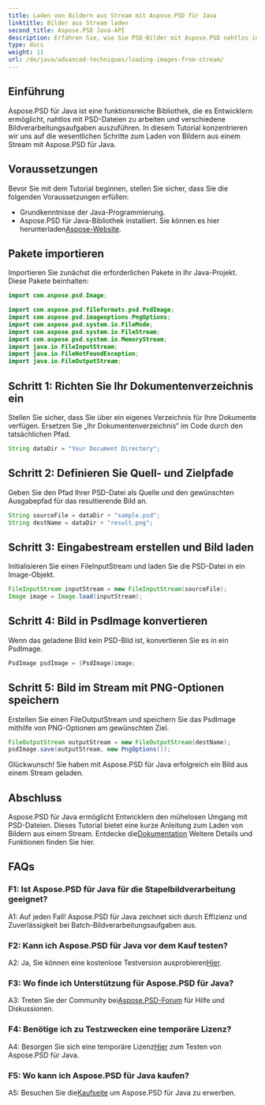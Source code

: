 ```yaml
---
title: Laden von Bildern aus Stream mit Aspose.PSD für Java
linktitle: Bilder aus Stream laden
second_title: Aspose.PSD Java-API
description: Erfahren Sie, wie Sie PSD-Bilder mit Aspose.PSD nahtlos in Java laden. Befolgen Sie unsere Schritt-für-Schritt-Anleitung für eine effiziente Bildverarbeitung.
type: docs
weight: 11
url: /de/java/advanced-techniques/loading-images-from-stream/
---
```

## Einführung

Aspose.PSD für Java ist eine funktionsreiche Bibliothek, die es Entwicklern ermöglicht, nahtlos mit PSD-Dateien zu arbeiten und verschiedene Bildverarbeitungsaufgaben auszuführen. In diesem Tutorial konzentrieren wir uns auf die wesentlichen Schritte zum Laden von Bildern aus einem Stream mit Aspose.PSD für Java.

## Voraussetzungen

Bevor Sie mit dem Tutorial beginnen, stellen Sie sicher, dass Sie die folgenden Voraussetzungen erfüllen:

- Grundkenntnisse der Java-Programmierung.
-  Aspose.PSD für Java-Bibliothek installiert. Sie können es hier herunterladen[Aspose-Website](https://releases.aspose.com/psd/java/).

## Pakete importieren

Importieren Sie zunächst die erforderlichen Pakete in Ihr Java-Projekt. Diese Pakete beinhalten:

```java
import com.aspose.psd.Image;

import com.aspose.psd.fileformats.psd.PsdImage;
import com.aspose.psd.imageoptions.PngOptions;
import com.aspose.psd.system.io.FileMode;
import com.aspose.psd.system.io.FileStream;
import com.aspose.psd.system.io.MemoryStream;
import java.io.FileInputStream;
import java.io.FileNotFoundException;
import java.io.FileOutputStream;
```

## Schritt 1: Richten Sie Ihr Dokumentenverzeichnis ein

Stellen Sie sicher, dass Sie über ein eigenes Verzeichnis für Ihre Dokumente verfügen. Ersetzen Sie „Ihr Dokumentenverzeichnis“ im Code durch den tatsächlichen Pfad.

```java
String dataDir = "Your Document Directory";
```

## Schritt 2: Definieren Sie Quell- und Zielpfade

Geben Sie den Pfad Ihrer PSD-Datei als Quelle und den gewünschten Ausgabepfad für das resultierende Bild an.

```java
String sourceFile = dataDir + "sample.psd";
String destName = dataDir + "result.png";
```

## Schritt 3: Eingabestream erstellen und Bild laden

Initialisieren Sie einen FileInputStream und laden Sie die PSD-Datei in ein Image-Objekt.

```java
FileInputStream inputStream = new FileInputStream(sourceFile);
Image image = Image.load(inputStream);
```

## Schritt 4: Bild in PsdImage konvertieren

Wenn das geladene Bild kein PSD-Bild ist, konvertieren Sie es in ein PsdImage.

```java
PsdImage psdImage = (PsdImage)image;
```

## Schritt 5: Bild im Stream mit PNG-Optionen speichern

Erstellen Sie einen FileOutputStream und speichern Sie das PsdImage mithilfe von PNG-Optionen am gewünschten Ziel.

```java
FileOutputStream outputStream = new FileOutputStream(destName);
psdImage.save(outputStream, new PngOptions());
```

Glückwunsch! Sie haben mit Aspose.PSD für Java erfolgreich ein Bild aus einem Stream geladen.

## Abschluss

 Aspose.PSD für Java ermöglicht Entwicklern den mühelosen Umgang mit PSD-Dateien. Dieses Tutorial bietet eine kurze Anleitung zum Laden von Bildern aus einem Stream. Entdecke die[Dokumentation](https://reference.aspose.com/psd/java/) Weitere Details und Funktionen finden Sie hier.

## FAQs

### F1: Ist Aspose.PSD für Java für die Stapelbildverarbeitung geeignet?

A1: Auf jeden Fall! Aspose.PSD für Java zeichnet sich durch Effizienz und Zuverlässigkeit bei Batch-Bildverarbeitungsaufgaben aus.

### F2: Kann ich Aspose.PSD für Java vor dem Kauf testen?

 A2: Ja, Sie können eine kostenlose Testversion ausprobieren[Hier](https://releases.aspose.com/).

### F3: Wo finde ich Unterstützung für Aspose.PSD für Java?

 A3: Treten Sie der Community bei[Aspose.PSD-Forum](https://forum.aspose.com/c/psd/34) für Hilfe und Diskussionen.

### F4: Benötige ich zu Testzwecken eine temporäre Lizenz?

 A4: Besorgen Sie sich eine temporäre Lizenz[Hier](https://purchase.aspose.com/temporary-license/) zum Testen von Aspose.PSD für Java.

### F5: Wo kann ich Aspose.PSD für Java kaufen?

 A5: Besuchen Sie die[Kaufseite](https://purchase.aspose.com/buy) um Aspose.PSD für Java zu erwerben.